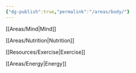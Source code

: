 ```yaml
---
{"dg-publish":true,"permalink":"/areas/body/"}
---
```


[[Areas/Mind\|Mind]]

[[Areas/Nutrition\|Nutrition]]

[[Resources/Exercise\|Exercise]]

[[Areas/Energy\|Energy]]